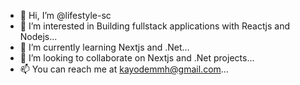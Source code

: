 - 👋 Hi, I’m @lifestyle-sc
- 👀 I’m interested in Building fullstack applications with Reactjs and Nodejs...
- 🌱 I’m currently learning Nextjs and .Net...
- 💞️ I’m looking to collaborate on Nextjs and .Net projects...
- 📫 You can reach me at kayodemmh@gmail.com...

<!---
lifestyle-sc/lifestyle-sc is a ✨ special ✨ repository because its `README.md` (this file) appears on your GitHub profile.
You can click the Preview link to take a look at your changes.
--->
